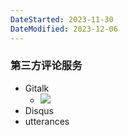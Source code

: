 ```yaml
---
DateStarted: 2023-11-30
DateModified: 2023-12-06
---
```

### 第三方评论服务
- Gitalk
    - ![](z-Assets/Paste%20image%201701342711498image.png)
- Disqus
- utterances